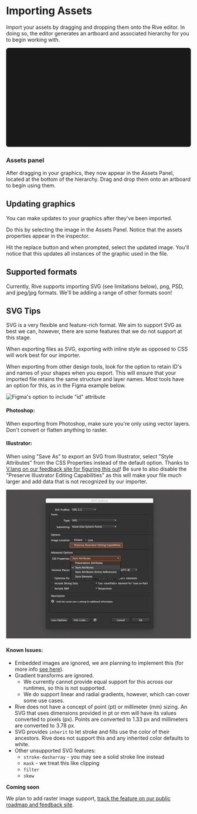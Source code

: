 # Importing Assets

Import your assets by dragging and dropping them onto the Rive editor. In doing so, the editor generates an artboard and associated hierarchy for you to begin working with.&#x20;

![](../../.gitbook/assets/import.gif)

### Assets panel&#x20;

After dragging in your graphics, they now appear in the Assets Panel, located at the bottom of the hierarchy. Drag and drop them onto an artboard to begin using them.

## Updating graphics

You can make updates to your graphics after they've been imported.&#x20;

Do this by selecting the image in the Assets Panel. Notice that the assets properties appear in the inspector.&#x20;

Hit the replace button and when prompted, select the updated image. You'll notice that this updates all instances of the graphic used in the file.&#x20;



## Supported formats

Currently, Rive supports importing SVG (see limitations below), png, PSD, and jpeg/jpg formats. We'll be adding a range of other formats soon!

## SVG Tips

SVG is a very flexible and feature-rich format. We aim to support SVG as best we can, however, there are some features that we do not support at this stage.&#x20;

When exporting files as SVG, exporting with inline style as opposed to CSS will work best for our importer.

When exporting from other design tools, look for the option to retain ID's and names of your shapes when you export. This will ensure that your imported file retains the same structure and layer names. Most tools have an option for this, as in the Figma example below.

![Figma's option to include "id" attribute](../../.gitbook/assets/figma\_export\_id.png)

#### Photoshop:

When exporting from Photoshop, make sure you're only using vector layers. Don't convert or flatten anything to raster.

#### Illustrator:

When using "Save As" to export an SVG from Illustrator, select "Style Attributes" from the CSS Properties instead of the default option. Thanks to [V.lang on our feedback site for figuring this out](https://feedback.rive.app/122)! Be sure to also disable the "Preserve Illustrator Editing Capabilities" as this will make your file much larger and add data that is not recognized by our importer.&#x20;

![Illustrator's Save As SVG panel](<../../.gitbook/assets/image (2).png>)

#### Known Issues:&#x20;

* Embedded images are ignored, we are planning to implement this (for more info [see here](https://feedback.rive.app/69)).
* Gradient transforms are ignored.&#x20;
  * We currently cannot provide equal support for this across our runtimes, so this is not supported.
  * We do support linear and radial gradients, however, which can cover some use cases.
* Rive does not have a concept of point (pt) or millimeter (mm) sizing. An SVG that uses dimensions provided in pt or mm will have its values converted to pixels (px). Points are converted to 1.33 px and millimeters are converted to  3.78 px.&#x20;
* SVG provides `inherit` to let stroke and fills use the color of their ancestors. Rive does not support this and any inherited color defaults to white.
* Other unsupported SVG features:
  * `stroke-dasharray` - you may see a solid stroke line instead
  * `mask` -  we treat this like clipping
  * `filter`
  * `skew`

**Coming soon**

We plan to add raster image support, [track the feature on our public roadmap and feedback site](https://feedback.rive.app/69).
